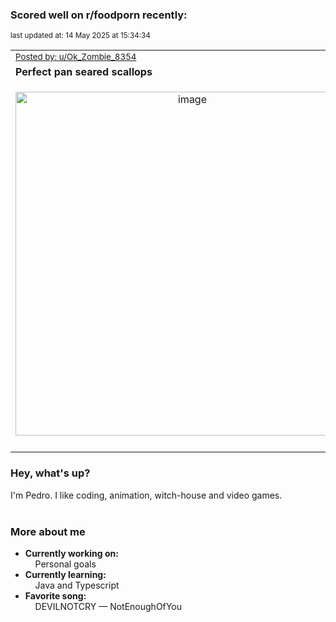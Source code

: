 ### Scored well on r/foodporn recently:

<p align="left"><sub>last updated at: 14 May 2025 at 15:34:34</sub></p>

|   |
| --- |
| <sub>[Posted by: u/Ok_Zombie_8354][source]</sub> |
| **Perfect pan seared scallops** | 
|<p align="center"> <img alt="image" src="https://i.redd.it/fehr4kxq4uxe1.jpeg" width="550" /> </p>|
|   |

### Hey, what's up?

I'm Pedro. I like coding, animation, witch-house and video games.<br><br>

### More about me
- **Currently working on:**  
&nbsp;&nbsp;&nbsp;&nbsp;Personal goals
- **Currently learning:**  
&nbsp;&nbsp;&nbsp;&nbsp;Java and Typescript
- **Favorite song:**  
&nbsp;&nbsp;&nbsp;&nbsp;DEVILNOTCRY — NotEnoughOfYou<br><br>

  



  
  
  
[linkedin]: https://linkedin.com/in/pedro-h-r-gomes-8a487b14a/
[gmail]: mailto:pilique11@gmail.com
[source]: https://reddit.com/r/FoodPorn/comments/1kayac7/perfect_pan_seared_scallops/
[redditAPI]: https://www.reddit.com/dev/api/